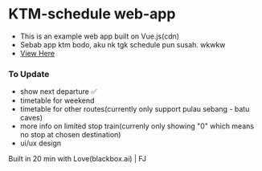 # KTM-schedule web-app

- This is an example web app built on Vue.js(cdn)
- Sebab app ktm bodo, aku nk tgk schedule pun susah. wkwkw
- [View Here](https://fahmijaafar.github.io/ktm-schedule)

### To Update

- show next departure ✅
- timetable for weekend
- timetable for other routes(currently only support pulau sebang - batu caves)
- more info on limited stop train(currenly only showing "0" which means no stop at chosen destination)
- ui/ux design

Built in 20 min with Love(blackbox.ai) | FJ
